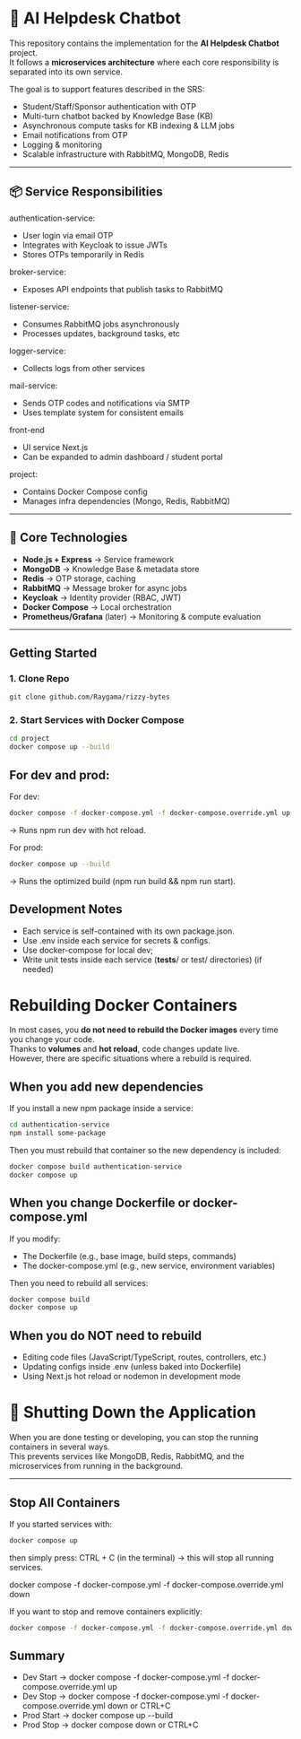 # 🧩 AI Helpdesk Chatbot

This repository contains the implementation for the **AI Helpdesk Chatbot** project.  
It follows a **microservices architecture** where each core responsibility is separated into its own service.  

The goal is to support features described in the SRS:
- Student/Staff/Sponsor authentication with OTP
- Multi-turn chatbot backed by Knowledge Base (KB)
- Asynchronous compute tasks for KB indexing & LLM jobs
- Email notifications from OTP
- Logging & monitoring
- Scalable infrastructure with RabbitMQ, MongoDB, Redis

---

## 📦 Service Responsibilities

authentication-service:
- User login via email OTP
- Integrates with Keycloak to issue JWTs
- Stores OTPs temporarily in Redis

broker-service:
- Exposes API endpoints that publish tasks to RabbitMQ

listener-service:
- Consumes RabbitMQ jobs asynchronously
- Processes updates, background tasks, etc

logger-service:
- Collects logs from other services

mail-service:
- Sends OTP codes and notifications via SMTP
- Uses template system for consistent emails

front-end
- UI service Next.js 
- Can be expanded to admin dashboard / student portal

project:
- Contains Docker Compose config
- Manages infra dependencies (Mongo, Redis, RabbitMQ)

---


## 🧰 Core Technologies

- **Node.js + Express** → Service framework  
- **MongoDB** → Knowledge Base & metadata store  
- **Redis** → OTP storage, caching  
- **RabbitMQ** → Message broker for async jobs  
- **Keycloak** → Identity provider (RBAC, JWT)  
- **Docker Compose** → Local orchestration  
- **Prometheus/Grafana** (later) → Monitoring & compute evaluation  

---

## Getting Started

### 1. Clone Repo
```bash
git clone github.com/Raygama/rizzy-bytes
```
### 2. Start Services with Docker Compose
```bash
cd project
docker compose up --build
```

## For dev and prod:
For dev:
```bash
docker compose -f docker-compose.yml -f docker-compose.override.yml up
```
→ Runs npm run dev with hot reload.

For prod:
```bash
docker compose up --build
```

→ Runs the optimized build (npm run build && npm run start).


## Development Notes
- Each service is self-contained with its own package.json.
- Use .env inside each service for secrets & configs.
- Use docker-compose for local dev;
- Write unit tests inside each service (__tests__/ or test/ directories) (if needed)


# Rebuilding Docker Containers

In most cases, you **do not need to rebuild the Docker images** every time you change your code.  
Thanks to **volumes** and **hot reload**, code changes update live.  
However, there are specific situations where a rebuild is required.


## When you add new dependencies

If you install a new npm package inside a service:

```bash
cd authentication-service
npm install some-package
```

Then you must rebuild that container so the new dependency is included:
``` bash
docker compose build authentication-service
docker compose up
```

## When you change Dockerfile or docker-compose.yml

If you modify:
- The Dockerfile (e.g., base image, build steps, commands)
- The docker-compose.yml (e.g., new service, environment variables)

Then you need to rebuild all services:
``` bash
docker compose build
docker compose up
```
## When you do NOT need to rebuild
- Editing code files (JavaScript/TypeScript, routes, controllers, etc.)
- Updating configs inside .env (unless baked into Dockerfile)
- Using Next.js hot reload or nodemon in development mode

# 🛑 Shutting Down the Application

When you are done testing or developing, you can stop the running containers in several ways.  
This prevents services like MongoDB, Redis, RabbitMQ, and the microservices from running in the background.

---

## Stop All Containers

If you started services with:
```bash
docker compose up
```
then simply press:
CTRL + C (in the terminal) → this will stop all running services.

docker compose -f docker-compose.yml -f docker-compose.override.yml down

If you want to stop and remove containers explicitly:
```bash
docker compose -f docker-compose.yml -f docker-compose.override.yml down
```

## Summary
- Dev Start → docker compose -f docker-compose.yml -f docker-compose.override.yml up
- Dev Stop → docker compose -f docker-compose.yml -f docker-compose.override.yml down or CTRL+C
- Prod Start → docker compose up --build
- Prod Stop → docker compose down or CTRL+C
